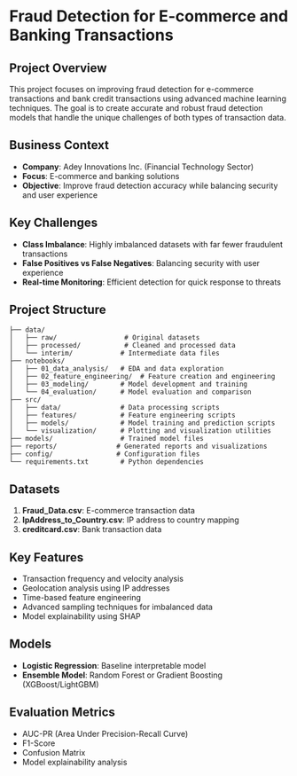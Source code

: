 # Fraud Detection for E-commerce and Banking Transactions

## Project Overview

This project focuses on improving fraud detection for e-commerce transactions and bank credit transactions using advanced machine learning techniques. The goal is to create accurate and robust fraud detection models that handle the unique challenges of both types of transaction data.

## Business Context

- **Company**: Adey Innovations Inc. (Financial Technology Sector)
- **Focus**: E-commerce and banking solutions
- **Objective**: Improve fraud detection accuracy while balancing security and user experience

## Key Challenges

- **Class Imbalance**: Highly imbalanced datasets with far fewer fraudulent transactions
- **False Positives vs False Negatives**: Balancing security with user experience
- **Real-time Monitoring**: Efficient detection for quick response to threats

## Project Structure

```
├── data/
│   ├── raw/                 # Original datasets
│   ├── processed/           # Cleaned and processed data
│   └── interim/            # Intermediate data files
├── notebooks/
│   ├── 01_data_analysis/   # EDA and data exploration
│   ├── 02_feature_engineering/  # Feature creation and engineering
│   ├── 03_modeling/        # Model development and training
│   └── 04_evaluation/      # Model evaluation and comparison
├── src/
│   ├── data/               # Data processing scripts
│   ├── features/           # Feature engineering scripts
│   ├── models/             # Model training and prediction scripts
│   └── visualization/      # Plotting and visualization utilities
├── models/                 # Trained model files
├── reports/               # Generated reports and visualizations
├── config/                # Configuration files
└── requirements.txt        # Python dependencies
```

## Datasets

1. **Fraud_Data.csv**: E-commerce transaction data
2. **IpAddress_to_Country.csv**: IP address to country mapping
3. **creditcard.csv**: Bank transaction data

## Key Features

- Transaction frequency and velocity analysis
- Geolocation analysis using IP addresses
- Time-based feature engineering
- Advanced sampling techniques for imbalanced data
- Model explainability using SHAP

## Models

- **Logistic Regression**: Baseline interpretable model
- **Ensemble Model**: Random Forest or Gradient Boosting (XGBoost/LightGBM)

## Evaluation Metrics

- AUC-PR (Area Under Precision-Recall Curve)
- F1-Score
- Confusion Matrix
- Model explainability analysis

